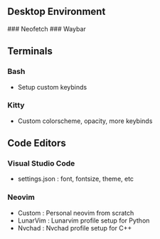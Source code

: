 ## Desktop Environment
<Hyprland>
</Hyprland>
### Neofetch
### Waybar

## Terminals
### Bash
* Setup custom keybinds  

### Kitty
* Custom colorscheme, opacity, more keybinds

## Code Editors

### Visual Studio Code
* settings.json : font, fontsize, theme, etc

### Neovim  
* Custom : Personal neovim from scratch 
* LunarVim : Lunarvim profile setup for Python
* Nvchad : Nvchad profile setup for C++
